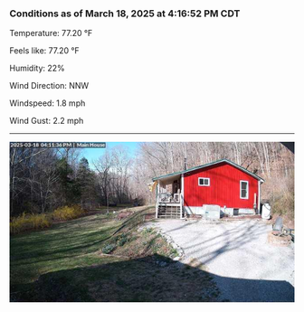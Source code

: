 ### Conditions as of March 18, 2025 at 4:16:52 PM CDT 

Temperature: 77.20 &deg;F

Feels like: 77.20 &deg;F

Humidity: 22%

Wind Direction: NNW

Windspeed: 1.8 mph

Wind Gust: 2.2 mph

---

<img src="./images/latest.jpeg"/>

